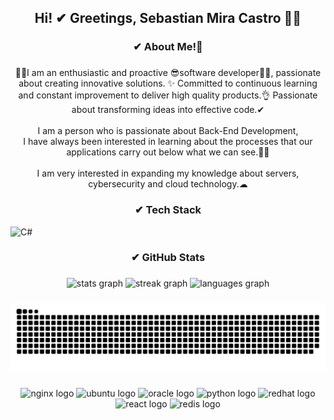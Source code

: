 <h2 align="center">Hi! ✔ Greetings, Sebastian Mira Castro 👋🏻</h2>

###

<h3 align="center">✔ About Me!👀</h3>

###

<p align="center">💪🏻I am an enthusiastic and proactive 😎software developer👨‍💻, passionate about creating innovative solutions. ✨ Committed to continuous learning and constant improvement to deliver high quality products.👌 Passionate about transforming ideas into effective code.✔<br><br>I am a person who is passionate about Back-End Development,<br>I have always been interested in learning about the processes that our applications carry out below what we can see.👀✨<br><br>I am very interested in expanding my knowledge about servers, cybersecurity and cloud technology.☁</p>

###

<h3 align="center">✔ Tech Stack</h3>

![C#](https://img.shields.io/badge/c%23-%23239120.svg?style=for-the-badge&logo=c-sharp&logoColor=white)

###

<h3 align="center">✔ GitHub Stats</h3>

###

<div align="center">
  <img src="https://github-readme-stats.vercel.app/api?username=sebastianmiracastro&hide_title=true&hide_rank=false&show_icons=true&include_all_commits=true&count_private=true&disable_animations=false&theme=shades-of-purple&locale=en&hide_border=false&custom_title=Sebastian%20Mira" height="150" alt="stats graph"  />
  <img src="https://streak-stats.demolab.com?user=sebastianmiracastro&locale=en&mode=weekly&theme=shades-of-purple&hide_border=false&border_radius=5&date_format=M%20j%5B,%20Y%5D" height="150" alt="streak graph"  />
  <img src="https://github-readme-stats.vercel.app/api/top-langs?username=sebastianmiracastro&locale=en&hide_title=true&layout=compact&card_width=320&langs_count=5&theme=shades-of-purple&hide_border=false" height="150" alt="languages graph"  />
</div>

###

<img src="https://raw.githubusercontent.com/sebastianmiracastro/sebastianmiracastro/output/snake.svg" alt="Snake animation" />

###

<div align="center">
  <img src="https://img.shields.io/static/v1?message=nginx&logo=nginx&label=&color=009639&logoColor=white&labelColor=&style=for-the-badge" height="25" alt="nginx logo"  />
  <img src="https://img.shields.io/static/v1?message=ubuntu&logo=ubuntu&label=&color=E95420&logoColor=white&labelColor=&style=for-the-badge" height="25" alt="ubuntu logo"  />
  <img src="https://img.shields.io/static/v1?message=oracle&logo=oracle&label=&color=F80000&logoColor=white&labelColor=&style=for-the-badge" height="25" alt="oracle logo"  />
    <img src="https://img.shields.io/static/v1?message=python&logo=python&label=&color=3776AB&logoColor=white&labelColor=&style=for-the-badge" height="25" alt="python logo"  />
      <img src="https://img.shields.io/static/v1?message=redhat&logo=redhat&label=&color=EE0000&logoColor=white&labelColor=&style=for-the-badge" height="25" alt="redhat logo"  />
        <img src="https://img.shields.io/static/v1?message=react&logo=react&label=&color=61DAFB&logoColor=white&labelColor=&style=for-the-badge" height="25" alt="react logo"  />
          <img src="https://img.shields.io/static/v1?message=redis&logo=redis&label=&color=DC382D&logoColor=white&labelColor=&style=for-the-badge" height="25" alt="redis logo"  />
</div>

###
